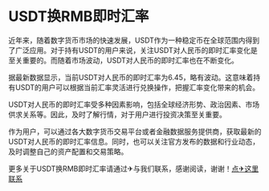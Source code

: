 # USDT换RMB即时汇率

近年来，随着数字货币市场的快速发展，USDT作为一种稳定币在全球范围内得到了广泛应用。对于持有USDT的用户来说，关注USDT对人民币的即时汇率变化是至关重要的。而随着市场波动，USDT对人民币的即时汇率也在不断变化。

据最新数据显示，当前USDT对人民币的即时汇率为6.45，略有波动。这意味着持有USDT的用户可以根据当前汇率灵活进行兑换操作，把握汇率变化带来的机会。

USDT对人民币的即时汇率受多种因素影响，包括全球经济形势、政治因素、市场供求关系等。因此，及时了解行情，对于用户进行投资决策至关重要。

作为用户，可以通过各大数字货币交易平台或者金融数据服务提供商，获取最新的USDT对人民币的即时汇率信息。同时，也可以关注官方发布的数据和行业动态，及时调整自己的资产配置和交易策略。

更多关于USDT换RMB即时汇率请通过✈与我们联系，感谢阅读，谢谢！[点✈这里联系](https://trx.tw)